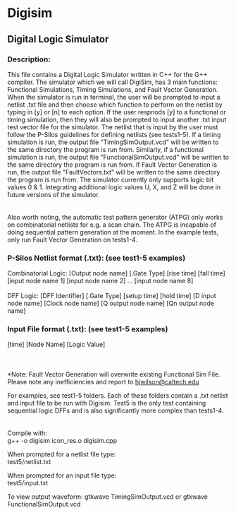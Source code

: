 # Digisim
## Digital Logic Simulator
### Description: 
This file contains a Digital Logic Simulator written in C++ for the G++ compiler. The simulator which 
we will call DigiSim, has 3 main functions: Functional Simulations, Timing Simulations, and Fault 
Vector Generation. When the simulator is run in terminal, the user will be prompted to input a netlist
.txt file and then choose which function to perform on the netlist by typing in [y] or [n] to each 
option. If the user respnods [y] to a functional or timing simulation, then they will also be prompted
to input another .txt input test vector file for the simulator. The netlist that is input by the user 
must follow the P-Silos guidelines for defining netlists (see tests1-5). If a timing simulation is run, the 
output file "TimingSimOutput.vcd" will be written to the same directory the program is run from. Similarly,
if a functional simulation is run, the output file "FunctionalSimOutput.vcd" will be written to the same 
directory the program is run from. If Fault Vector Generation is run, the output file "FaultVectors.txt"
will be written to the same directory the program is run from. The simulator currently only supports
logic bit values 0 & 1. Integrating additional logic values U, X, and Z will be done in future versions
of the simulator.  
\
\
Also worth noting, the automatic test pattern generator (ATPG) only works on combinatorial netlists for 
e.g. a scan chain. The ATPG is incapable of doing sequential pattern generation at the moment. In the 
example tests, only run Fault Vector Generation on tests1-4. 

### P-Silos Netlist format (.txt): (see test1-5 examples)
Combinatorial Logic: 
[Output node name] [.Gate Type] [rise time] [fall time] [input node name 1] [input node name 2] ... [input node name 8]
\
\
DFF Logic:
[DFF Identifier] [.Gate Type] [setup time] [hold time] [D input node name] [Clock node name] [Q output node name] [Qn output node name]

### Input File format (.txt): (see test1-5 examples)
[time] [Node Name] [Logic Value]
\
\
\
\
*Note: Fault Vector Generation will overwrite existing Functional Sim File. 
Please note any inefficiencies and report to hjwilson@caltech.edu

For examples, see test1-5 folders. Each of these folders contain a .txt netlist and input file
to be run with Digisim. Test5 is the only test containing sequential logic DFFs and is also significantly 
more complex than tests1-4. 
\
\
\
Compile with:  
g++ -o digisim icon_res.o digisim.cpp

When prompted for a netlist file type:  
	test5/netlist.txt
 
When prompted for an input file type:  
	test5/input.txt
 
 To view output waveform:
 	gtkwave TimingSimOutput.vcd
 or 	gtkwave FunctionalSimOutput.vcd


